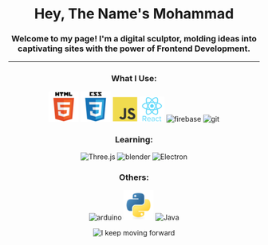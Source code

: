 <h1 align="center">Hey, The Name's Mohammad</h1>
<h3 align="center">Welcome to my page! I'm a digital sculptor, molding ideas into captivating sites with the power of Frontend Development.</h3>

<hr>

<!-- Languages -->
<h3 align="center">What I Use:</h3>
<p align="center">
        <img src="https://raw.githubusercontent.com/devicons/devicon/master/icons/html5/html5-original-wordmark.svg" alt="html5" width="60" height="60"/>
        <img src="https://raw.githubusercontent.com/devicons/devicon/master/icons/css3/css3-original-wordmark.svg" alt="css3" width="60" height="60"/>
        <img src="https://raw.githubusercontent.com/devicons/devicon/master/icons/javascript/javascript-original.svg" alt="javascript" width="50" height="50"/>
        <img src="https://raw.githubusercontent.com/devicons/devicon/master/icons/react/react-original-wordmark.svg" alt="react" width="50" height="50"/>
        <img src="https://www.vectorlogo.zone/logos/firebase/firebase-icon.svg" alt="firebase" width="50" height="50"/>
        <img src="https://www.vectorlogo.zone/logos/git-scm/git-scm-icon.svg" alt="git" width="50" height="50"/>
</p>

<h3 align="center">Learning:</h3>
<p align="center">
        <img src="https://vvcestudio.com.br/assetsv5/img/codigo/logothreejs.png" alt="Three.js" width="60" height="60"/>
        <img src="https://download.blender.org/branding/community/blender_community_badge_white.svg" alt="blender" width="60" height="60"/>
        <img src="https://miro.medium.com/v2/resize:fit:1200/1*O6KluMvEBZ1cBL3EPo4tig.png" alt="Electron" width="60" height="60"/>
</p>


<!-- Other Languages and Tools -->
<h3 align="center">Others:</h3>
<p align="center">
        <img src="https://cdn.worldvectorlogo.com/logos/arduino-1.svg" alt="arduino" width="60" height="60"/>
        <img src="https://raw.githubusercontent.com/devicons/devicon/master/icons/python/python-original.svg" alt="python" width="60" height="60"/>
        <img src="https://cdn.jsdelivr.net/gh/devicons/devicon@latest/icons/java/java-original-wordmark.svg"  alt="Java" width="60" height="60"/>
</p>

<div align="center">
  <img src="https://github.com/MhmdLSiblini/MhmdLSiblini/assets/101715853/036d7da0-7485-4a8e-8379-7031b22fa9b3" alt="I keep moving forward">
</div>

<!--
- 🌱 I’m currently learning **Three.js**
want to learn svelte

<h3 align="left">Connect with me:</h3>
<p align="left">
</p>

**MhmdLSiblini/MhmdLSiblini** is a ✨ _special_ ✨ repository because its `README.md` (this file) appears on your GitHub profile.

Here are some ideas to get you started:

- 🔭 I’m currently working on ...
- 🌱 I’m currently learning ...
- 👯 I’m looking to collaborate on ...
- 🤔 I’m looking for help with ...
- 💬 Ask me about ...
- 📫 How to reach me: ...
- 😄 Pronouns: ...
- ⚡ Fun fact: ...
-->
